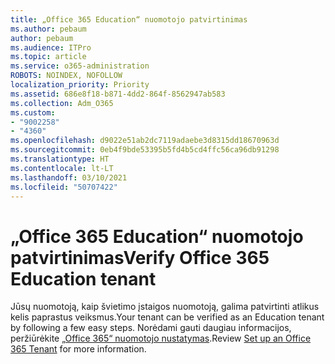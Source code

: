 ```yaml
---
title: „Office 365 Education“ nuomotojo patvirtinimas
ms.author: pebaum
author: pebaum
ms.audience: ITPro
ms.topic: article
ms.service: o365-administration
ROBOTS: NOINDEX, NOFOLLOW
localization_priority: Priority
ms.assetid: 686e8f18-b871-4dd2-864f-8562947ab583
ms.collection: Adm_O365
ms.custom:
- "9002258"
- "4360"
ms.openlocfilehash: d9022e51ab2dc7119adaebe3d8315dd18670963d
ms.sourcegitcommit: 0eb4f9bde53395b5fd4b5cd4ffc56ca96db91298
ms.translationtype: HT
ms.contentlocale: lt-LT
ms.lasthandoff: 03/10/2021
ms.locfileid: "50707422"
---
```

# <a name="verify-office-365-education-tenant"></a><span data-ttu-id="c926d-102">„Office 365 Education“ nuomotojo patvirtinimas</span><span class="sxs-lookup"><span data-stu-id="c926d-102">Verify Office 365 Education tenant</span></span>

<span data-ttu-id="c926d-103">Jūsų nuomotoją, kaip švietimo įstaigos nuomotoją, galima patvirtinti atlikus kelis paprastus veiksmus.</span><span class="sxs-lookup"><span data-stu-id="c926d-103">Your tenant can be verified as an Education tenant by following a few easy steps.</span></span> <span data-ttu-id="c926d-104">Norėdami gauti daugiau informacijos, peržiūrėkite [„Office 365“ nuomotojo nustatymas](https://docs.microsoft.com/microsoft-365/education/deploy/create-your-office-365-tenant).</span><span class="sxs-lookup"><span data-stu-id="c926d-104">Review [Set up an Office 365 Tenant](https://docs.microsoft.com/microsoft-365/education/deploy/create-your-office-365-tenant) for more information.</span></span> 
